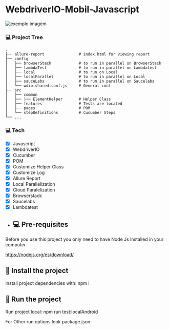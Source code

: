 # WebdriverIO-Mobil-Javascript

<img src="https://repository-images.githubusercontent.com/194183695/eb15e700-a3b5-11e9-8c50-5f68afabec0e" alt="exemplo imagem">


### 💻 Project Tree

    .
    ├── allure-report               # index.html for viewing report
    ├── config                      
    │   ├── browserStack            # to run in parallel on BrowserStack
    │   ├── lambdaTest              # to run in parallel on Lambdatest
    │   ├── local                   # to run on Local
    │   ├── localParallel           # to run in parallel on Local
    │   ├── sauceLabs               # to run in parallel on Saucelabs
    │   └── wdio.shared.conf.js     # General conf
    ├── src                         
    │   ├── common                  
    │   ├── ├── ElementHelper       # Helper Class
    │   ├── features                # Tests are located
    │   ├── pages                   # POM
    │   └── stepDefinitions         # Cucumber Steps
    └── ...

### 💻 Tech

- [x] Javascript
- [x] WebdriverIO
- [x] Cucumber
- [x] POM
- [x] Customize Helper Class
- [x] Customize Log
- [x] Allure Report
- [x] Local Parallelization
- [x] Cloud Paralelization
- [x] Browserstack
- [x] Saucelabs
- [x] Lambdatest

- ## 💻 Pre-requisites

Before you use this project you only need to have Node Js installed in your computer.

https://nodejs.org/es/download/

## 🚀 Install the project

Install project dependencies with: npm i

## 🚀 Run the project

Run project local: npm run test:localAndroid

For Other run options look package.json





